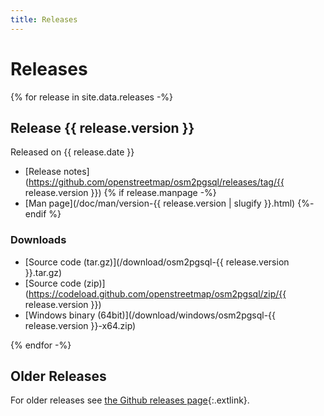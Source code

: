 ```yaml
---
title: Releases
---
```


# Releases

{% for release in site.data.releases -%}
<section markdown="1">

## Release {{ release.version }}

Released on {{ release.date }}

* [Release notes](https://github.com/openstreetmap/osm2pgsql/releases/tag/{{ release.version }})
{% if release.manpage -%}
* [Man page](/doc/man/version-{{ release.version | slugify }}.html)
{%- endif %}

### Downloads

* [Source code (tar.gz)](/download/osm2pgsql-{{ release.version }}.tar.gz)
* [Source code (zip)](https://codeload.github.com/openstreetmap/osm2pgsql/zip/{{ release.version }})
* [Windows binary (64bit)](/download/windows/osm2pgsql-{{ release.version }}-x64.zip)

</section>
{% endfor -%}

<section markdown="1">

## Older Releases

For older releases see [the Github releases
page](https://github.com/openstreetmap/osm2pgsql/releases){:.extlink}.

</section>

